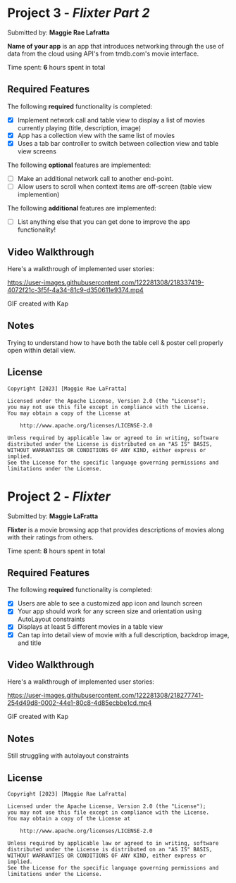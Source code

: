 # Project 3 - *Flixter Part 2*

Submitted by: **Maggie Rae Lafratta**

**Name of your app** is an app that introduces networking through the use of data from the cloud using API's from tmdb.com's movie interface.

Time spent: **6** hours spent in total

## Required Features

The following **required** functionality is completed:

- [X] Implement network call and table view to display a list of movies currently playing (title, description, image)
- [X] App has a collection view with the same list of movies
- [X] Uses a tab bar controller to switch between collection view and table view screens
 
The following **optional** features are implemented:

- [ ] Make an additional network call to another end-point.	
- [ ] Allow users to scroll when context items are off-screen (table view implemention)

The following **additional** features are implemented:

- [ ] List anything else that you can get done to improve the app functionality!

## Video Walkthrough

Here's a walkthrough of implemented user stories:



https://user-images.githubusercontent.com/122281308/218337419-4072f21c-3f5f-4a34-81c9-d350611e9374.mp4



GIF created with Kap 


## Notes

Trying to understand how to have both the table cell & poster cell properly open within detail view.

## License

    Copyright [2023] [Maggie Rae LaFratta]

    Licensed under the Apache License, Version 2.0 (the "License");
    you may not use this file except in compliance with the License.
    You may obtain a copy of the License at

        http://www.apache.org/licenses/LICENSE-2.0

    Unless required by applicable law or agreed to in writing, software
    distributed under the License is distributed on an "AS IS" BASIS,
    WITHOUT WARRANTIES OR CONDITIONS OF ANY KIND, either express or implied.
    See the License for the specific language governing permissions and
    limitations under the License.


# Project 2 - *Flixter*

Submitted by: **Maggie LaFratta**

**Flixter** is a movie browsing app that provides descriptions of movies along with their ratings from others. 

Time spent: **8** hours spent in total

## Required Features

The following **required** functionality is completed:

- [X] Users are able to see a customized app icon and launch screen
- [X] Your app should work for any screen size and orientation using AutoLayout constraints
- [X] Displays at least 5 different movies in a table view
- [X] Can tap into detail view of movie with a full description, backdrop image, and title
 
## Video Walkthrough

Here's a walkthrough of implemented user stories:


https://user-images.githubusercontent.com/122281308/218277741-254d49d8-0002-44e1-80c8-4d85ecbbe1cd.mp4


GIF created with Kap

## Notes

Still struggling with autolayout constraints

## License

    Copyright [2023] [Maggie Rae LaFratta]

    Licensed under the Apache License, Version 2.0 (the "License");
    you may not use this file except in compliance with the License.
    You may obtain a copy of the License at

        http://www.apache.org/licenses/LICENSE-2.0

    Unless required by applicable law or agreed to in writing, software
    distributed under the License is distributed on an "AS IS" BASIS,
    WITHOUT WARRANTIES OR CONDITIONS OF ANY KIND, either express or implied.
    See the License for the specific language governing permissions and
    limitations under the License.

